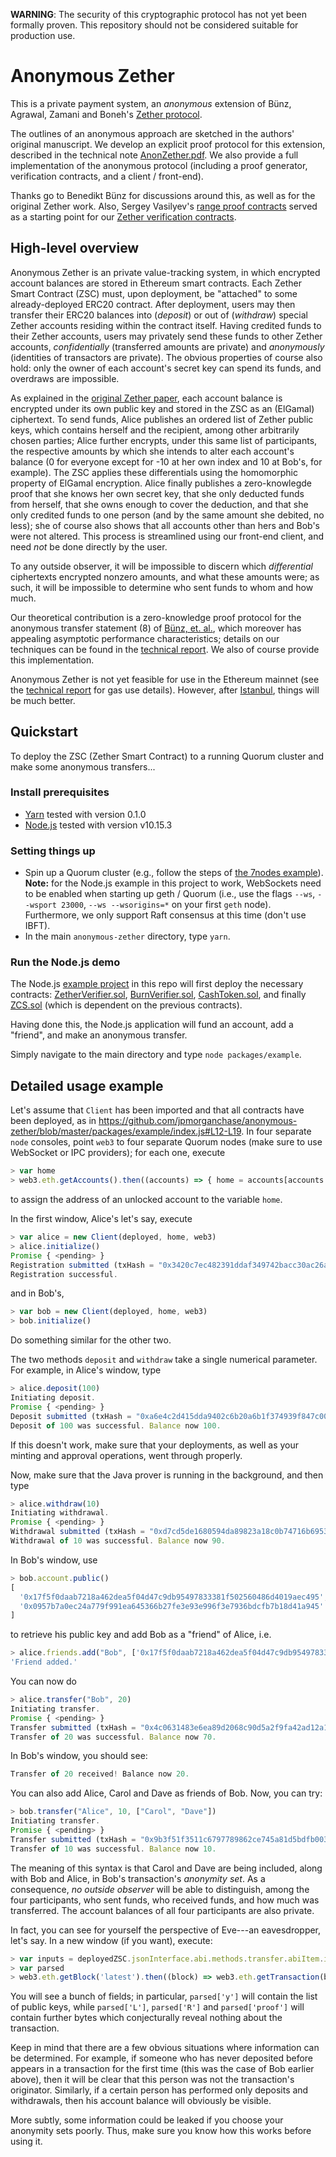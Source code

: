 **WARNING**: The security of this cryptographic protocol has not yet been formally proven. This repository should not be considered suitable for production use.

# Anonymous Zether

This is a private payment system, an _anonymous_ extension of Bünz, Agrawal, Zamani and Boneh's [Zether protocol](https://crypto.stanford.edu/~buenz/papers/zether.pdf).

The outlines of an anonymous approach are sketched in the authors' original manuscript. We develop an explicit proof protocol for this extension, described in the technical note [AnonZether.pdf](docs/AnonZether.pdf). We also provide a full implementation of the anonymous protocol (including a proof generator, verification contracts, and a client / front-end).

Thanks go to Benedikt Bünz for discussions around this, as well as for the original Zether work. Also, Sergey Vasilyev's [range proof contracts](https://github.com/leanderdulac/BulletProofLib/blob/master/truffle/contracts/RangeProofVerifier.sol) served as a starting point for our [Zether verification contracts](packages/protocol/contracts).

## High-level overview

Anonymous Zether is an private value-tracking system, in which encrypted account balances are stored in Ethereum smart contracts. Each Zether Smart Contract (ZSC) must, upon deployment, be "attached" to some already-deployed ERC20 contract. After deployment, users may then transfer their ERC20 balances into (_deposit_) or out of (_withdraw_) special Zether accounts residing within the contract itself. Having credited funds to their Zether accounts, users may privately send these funds to other Zether accounts, _confidentially_ (transferred amounts are private) and _anonymously_ (identities of transactors are private). The obvious properties of course also hold: only the owner of each account's secret key can spend its funds, and overdraws are impossible.

As explained in the [original Zether paper](https://crypto.stanford.edu/~buenz/papers/zether.pdf), each account balance is encrypted under its own public key and stored in the ZSC as an (ElGamal) ciphertext. To send funds, Alice publishes an ordered list of Zether public keys, which contains herself and the recipient, among other arbitrarily chosen parties; Alice further encrypts, under this same list of participants, the respective amounts by which she intends to alter each account's balance (0 for everyone except for -10 at her own index and 10 at Bob's, for example). The ZSC applies these differentials using the homomorphic property of ElGamal encryption. Alice finally publishes a zero-knowlegde proof that she knows her own secret key, that she only deducted funds from herself, that she owns enough to cover the deduction, and that she only credited funds to one person (and by the same amount she debited, no less); she of course also shows that all accounts other than hers and Bob's were not altered. This process is streamlined using our front-end client, and need _not_ be done directly by the user.

To any outside observer, it will be impossible to discern which _differential_ ciphertexts encrypted nonzero amounts, and what these amounts were; as such, it will be impossible to determine who sent funds to whom and how much.

Our theoretical contribution is a zero-knowledge proof protocol for the anonymous transfer statement (8) of [Bünz, et. al.](https://crypto.stanford.edu/~buenz/papers/zether.pdf), which moreover has appealing asymptotic performance characteristics; details on our techniques can be found in the [technical report](docs/AnonZether.pdf). We also of course provide this implementation.

Anonymous Zether is not yet feasible for use in the Ethereum mainnet (see the [technical report](docs/AnonZether.pdf) for gas use details). However, after [Istanbul](https://eips.ethereum.org/EIPS/eip-1108), things will be much better.

## Quickstart

To deploy the ZSC (Zether Smart Contract) to a running Quorum cluster and make some anonymous transfers...

### Install prerequisites
* [Yarn](https://yarnpkg.com/en/docs/install#mac-stable) tested with version 0.1.0
* [Node.js](https://nodejs.org/en/download/) tested with version v10.15.3

### Setting things up

* Spin up a Quorum cluster (e.g., follow the steps of [the 7nodes example](https://github.com/jpmorganchase/quorum-examples/tree/master/examples/7nodes)). **Note:** for the Node.js example in this project to work, WebSockets need to be enabled when starting up geth / Quorum (i.e., use the flags `--ws`, `--wsport 23000`, `--ws --wsorigins=*` on your first `geth` node). Furthermore, we only support Raft consensus at this time (don't use IBFT).
* In the main `anonymous-zether` directory, type `yarn`.

### Run the Node.js demo

The Node.js [example project](packages/example) in this repo will first deploy the necessary contracts: [ZetherVerifier.sol](packages/protocol/contracts/ZetherVerifier.sol), [BurnVerifier.sol](packages/protocol/contracts/BurnVerifier.sol), [CashToken.sol](packages/protocol/contracts/CashToken.sol), and finally [ZCS.sol](packages/protocol/contracts/ZSC.sol) (which is dependent on the previous contracts).

Having done this, the Node.js application will fund an account, add a "friend", and make an anonymous transfer.

Simply navigate to the main directory and type `node packages/example`.

## Detailed usage example

Let's assume that `Client` has been imported and that all contracts have been deployed, as in https://github.com/jpmorganchase/anonymous-zether/blob/master/packages/example/index.js#L12-L19. In four separate `node` consoles, point `web3` to four separate Quorum nodes (make sure to use WebSocket or IPC providers); for each one, execute
```javascript
> var home
> web3.eth.getAccounts().then((accounts) => { home = accounts[accounts.length - 1]; })
```
to assign the address of an unlocked account to the variable `home`.

In the first window, Alice's let's say, execute
```javascript
> var alice = new Client(deployed, home, web3)
> alice.initialize()
Promise { <pending> }
Registration submitted (txHash = "0x3420c7ec482391ddaf349742bacc30ac26a5eba92dd1828f95499c5909c572b3").
Registration successful.
```
and in Bob's,
```javascript
> var bob = new Client(deployed, home, web3)
> bob.initialize()
```
Do something similar for the other two.

The two methods `deposit` and `withdraw` take a single numerical parameter. For example, in Alice's window, type
```javascript
> alice.deposit(100)
Initiating deposit.
Promise { <pending> }
Deposit submitted (txHash = "0xa6e4c2d415dda9402c6b20a6b1f374939f847c00d7c0f206200142597ff5be7e").
Deposit of 100 was successful. Balance now 100.
```
If this doesn't work, make sure that your deployments, as well as your minting and approval operations, went through properly.

Now, make sure that the Java prover is running in the background, and then type
```javascript
> alice.withdraw(10)
Initiating withdrawal.
Promise { <pending> }
Withdrawal submitted (txHash = "0xd7cd5de1680594da89823a18c0b74716b6953e23fe60056cc074df75e94c92c5").
Withdrawal of 10 was successful. Balance now 90.
```
In Bob's window, use
```javascript
> bob.account.public()
[
  '0x17f5f0daab7218a462dea5f04d47c9db95497833381f502560486d4019aec495',
  '0x0957b7a0ec24a779f991ea645366b27fe3e93e996f3e7936bdcfb7b18d41a945'
]
```
to retrieve his public key and add Bob as a "friend" of Alice, i.e.
```javascript
> alice.friends.add("Bob", ['0x17f5f0daab7218a462dea5f04d47c9db95497833381f502560486d4019aec495', '0x0957b7a0ec24a779f991ea645366b27fe3e93e996f3e7936bdcfb7b18d41a945'])
'Friend added.'
```
You can now do
```javascript
> alice.transfer("Bob", 20)
Initiating transfer.
Promise { <pending> }
Transfer submitted (txHash = "0x4c0631483e6ea89d2068c90d5a2f9fa42ad12a102650ff80b887542e18e1d988").
Transfer of 20 was successful. Balance now 70.
```
In Bob's window, you should see:
```javascript
Transfer of 20 received! Balance now 20.
```
You can also add Alice, Carol and Dave as friends of Bob. Now, you can try:
```javascript
> bob.transfer("Alice", 10, ["Carol", "Dave"])
Initiating transfer.
Promise { <pending> }
Transfer submitted (txHash = "0x9b3f51f3511c6797789862ce745a81d5bdfb00304831a8f25cc8554ea7597860").
Transfer of 10 was successful. Balance now 10.
```

The meaning of this syntax is that Carol and Dave are being included, along with Bob and Alice, in Bob's transaction's _anonymity set_. As a consequence, _no outside observer_ will be able to distinguish, among the four participants, who sent funds, who received funds, and how much was transferred. The account balances of all four participants are also private.

In fact, you can see for yourself the perspective of Eve---an eavesdropper, let's say. In a new window (if you want), execute:

```javascript
> var inputs = deployedZSC.jsonInterface.abi.methods.transfer.abiItem.inputs
> var parsed
> web3.eth.getBlock('latest').then((block) => web3.eth.getTransaction(block.transactions[0])).then((transaction) => parsed = web3.eth.abi.decodeParameters(inputs, "0x" + transaction.input.slice(10)))
```
You will see a bunch of fields; in particular, `parsed['y']` will contain the list of public keys, while `parsed['L']`, `parsed['R']` and `parsed['proof']` will contain further bytes which conjecturally reveal nothing about the transaction.

Keep in mind that there are a few obvious situations where information can be determined. For example, if someone who has never deposited before appears in a transaction for the first time (this was the case of Bob earlier above), then it will be clear that this person was not the transaction's originator. Similarly, if a certain person has performed only deposits and withdrawals, then his account balance will obviously be visible.

More subtly, some information could be leaked if you choose your anonymity sets poorly. Thus, make sure you know how this works before using it.
